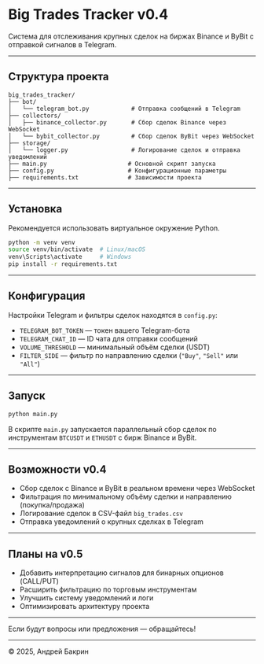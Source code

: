 # Big Trades Tracker v0.4

Система для отслеживания крупных сделок на биржах Binance и ByBit с отправкой сигналов в Telegram.

---

## Структура проекта

```
big_trades_tracker/
├── bot/
│   └── telegram_bot.py            # Отправка сообщений в Telegram
├── collectors/
│   ├── binance_collector.py       # Сбор сделок Binance через WebSocket
│   └── bybit_collector.py         # Сбор сделок ByBit через WebSocket
├── storage/
│   └── logger.py                  # Логирование сделок и отправка уведомлений
├── main.py                       # Основной скрипт запуска
├── config.py                     # Конфигурационные параметры
├── requirements.txt              # Зависимости проекта
```

---

## Установка

Рекомендуется использовать виртуальное окружение Python.

```bash
python -m venv venv
source venv/bin/activate  # Linux/macOS
venv\Scripts\activate     # Windows
pip install -r requirements.txt
```

---

## Конфигурация

Настройки Telegram и фильтры сделок находятся в `config.py`:

- `TELEGRAM_BOT_TOKEN` — токен вашего Telegram-бота
- `TELEGRAM_CHAT_ID` — ID чата для отправки сообщений
- `VOLUME_THRESHOLD` — минимальный объём сделки (USDT)
- `FILTER_SIDE` — фильтр по направлению сделки (`"Buy"`, `"Sell"` или `"All"`)

---

## Запуск

```bash
python main.py
```

В скрипте `main.py` запускается параллельный сбор сделок по инструментам `BTCUSDT` и `ETHUSDT` с бирж Binance и ByBit.

---

## Возможности v0.4

- Сбор сделок с Binance и ByBit в реальном времени через WebSocket
- Фильтрация по минимальному объёму сделки и направлению (покупка/продажа)
- Логирование сделок в CSV-файл `big_trades.csv`
- Отправка уведомлений о крупных сделках в Telegram

---

## Планы на v0.5

- Добавить интерпретацию сигналов для бинарных опционов (CALL/PUT)
- Расширить фильтрацию по торговым инструментам
- Улучшить систему уведомлений и логи
- Оптимизировать архитектуру проекта

---

Если будут вопросы или предложения — обращайтесь!

---

© 2025, Андрей Бакрин
